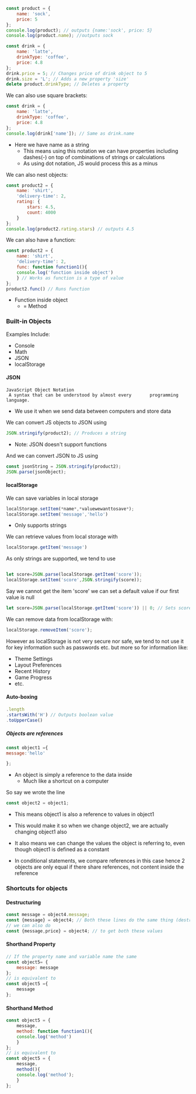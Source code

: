 
```JavaScript
const product = {
	name: 'sock',
	price: 5
};
console.log(product); // outputs {name:'sock', price: 5}
console.log(product.name); //outputs sock
```

```JavaScript
const drink = {
	name: 'latte',
	drinkType: 'coffee',
	price: 4.8
};
drink.price = 5; // Changes price of drink object to 5
drink.size = 'L'; // Adds a new property 'size'
delete product.drinkType; // Deletes a property
```

We can also use square brackets:

```JavaScript
const drink = {
	name: 'latte',
	drinkType: 'coffee',
	price: 4.8
};
console.log(drink['name']); // Same as drink.name
```
- Here we have name as a string
	- This means using this notation we can have properties including dashes(-) on top of combinations of strings or calculations
	- As using dot notation, JS would process this as a minus

We can also nest objects:

```JavaScript
const product2 = {
	name: 'shirt',
	'delivery-time': 2,
	rating: {
		stars: 4.5,
		count: 4000
	}
};
console.log(product2.rating.stars) // outputs 4.5

```

We can also have a function:

```JavaScript
const product2 = {
	name: 'shirt',
	'delivery-time': 2,
	func: function function1(){
	console.log('function inside object')
	} // Works as function is a type of value
};
product2.func() // Runs function
```
- Function inside object
	- = Method

### Built-in Objects

Examples Include:
- Console
- Math
- JSON
- localStorage


#### JSON

	JavaScript Object Notation
	 A syntax that can be understood by almost every       programming language.

- We use it when we send data between computers and store data

We can convert JS objects to JSON using
```JavaScript
JSON.stringify(product2); // Produces a string
```
- Note: JSON doesn't support functions

And we can convert JSON to JS using
```JavaScript
const jsonString = JSON.stringify(product2);
JSON.parse(jsonObject);
```


#### localStorage

We can save variables in local storage

```JavaScript
localStorage.setItem(*name*,*valuewewanttosave*);
localStorage.setItem('message','hello')
```
- Only supports strings

We can retrieve values from local storage with

```JavaScript
localStorage.getItem('message')
```

As only strings are supported, we tend to use 

```JavaScript

let score=JSON.parse(localStorage.getItem('score'));
localStorage.setItem('score',JSON.stringify(score));
```

Say we cannot get the item 'score' we can set a default value if our first value is null

```JavaScript
let score=JSON.parse(localStorage.getItem('score')) || 0; // Sets score to 0 if 'score' not in local storage
```

We can remove data from localStorage with:

```JavaScript
localStorage.removeItem('score');
```

However as localStorage is not very secure nor safe, we tend to not use it for key information such as passwords etc. but more so for information like:
- Theme Settings
- Layout Preferences
- Recent History
- Game Progress
- etc.

#### Auto-boxing

 ```JavaScript
.length
.startsWith('H') // Outputs boolean value
.toUpperCase()
```

##### Objects are references

```JavaScript
const object1 ={
message:'hello'

};
```
- An object is simply a reference to the data inside
	- Much like a shortcut on a computer

So say we wrote the line
```JavaScript
const object2 = object1;
```
- This means object1 is also a reference to values in object1
- This would make it so when we change object2, we are actually changing object1 also

- It also means we can change the values the object is referring to, even though object1 is defined as a constant

- In conditional statements, we compare references in this case hence 2 objects are only equal if there share references, not content inside the reference


### Shortcuts for objects

#### Destructuring
```JavaScript
const message = object4.message;
const {message} = object4; // Both these lines do the same thing (destructuring)
// we can also do
const {message,price} = object4; // to get both these values
```

#### Shorthand Property
```JavaScript
// If the property name and variable name the same
const object5= {
	message: message
};
// is equivalent to
const object5 ={
	message
};
```

#### Shorthand Method
```JavaScript
const object5 = {
	message,
	method: function function1(){
	console.log('method')
	}
};
// is equivalent to
const object5 = {
	message,
	method(){
	console.log('method');
	}
};
```